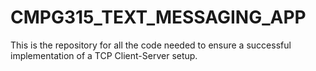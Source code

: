 # CMPG315_TEXT_MESSAGING_APP
 This is the repository for all the code needed to ensure a successful implementation of a TCP Client-Server setup.
